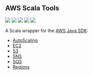 ## AWS Scala Tools

[![](https://travis-ci.org/ohnosequences/aws-scala-tools.svg?branch=master)](https://travis-ci.org/ohnosequences/aws-scala-tools)
[![](https://img.shields.io/codacy/441155fcef304bbdb7054dbde04ec172.svg)](https://www.codacy.com/app/era7/aws-scala-tools)
[![](http://github-release-version.herokuapp.com/github/ohnosequences/aws-scala-tools/release.svg)](https://github.com/ohnosequences/aws-scala-tools/releases/latest)
[![](https://img.shields.io/badge/license-AGPLv3-blue.svg)](https://tldrlegal.com/license/gnu-affero-general-public-license-v3-%28agpl-3.0%29)
[![](https://img.shields.io/badge/contact-gitter_chat-dd1054.svg)](https://gitter.im/ohnosequences/aws-scala-tools)


A Scala wrapper for the [AWS Java SDK](https://github.com/aws/aws-sdk-java):

* [AutoScaling](docs/src/main/scala/ohnosequences/awstools/autoscaling/)
* [EC2](docs/src/main/scala/ohnosequences/awstools/ec2/)
* [S3](docs/src/main/scala/ohnosequences/awstools/s3/)
* [SNS](docs/src/main/scala/ohnosequences/awstools/sns/)
* [SQS](docs/src/main/scala/ohnosequences/awstools/sqs/)
* [Regions](docs/src/main/scala/ohnosequences/awstools/regions/)
